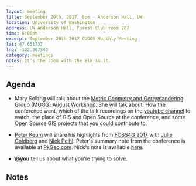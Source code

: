 ```yaml
---
layout: meeting
title: September 20th, 2017, 6pm - Anderson Hall, UW
location: University of Washington
address: UW Anderson Hall, Forest Club room 207
time: 6:00pm
excerpt: September 20th 2017 CUGOS Monthly Meeting
lat: 47.651737
lng: -122.307540
category: meetings
notes: It's the room with the elk in it.
---
```



## Agenda
- Mary Solbrig will talk about the [Metric Geometry and Gerrymandering Group (MGGG)](https://sites.tufts.edu/gerrymandr/) [August Workshop](https://sites.tufts.edu/gerrymandr/about-the-august-workshop/). She will talk about: How the conference went, which of the talk recordings on the [youtube channel](https://www.youtube.com/playlist?list=PLr7G5jnVFYLiTpEiQkQB_FyQ372oSO8Au) to watch, the place of GIS and Open Source at the conference, and some Open Source GIS projects that you could contribute to. 
- [Peter Keum](https://github.com/keum) will share his highlights from [FOSS4G 2017](http://2017.foss4g.org/post_conference/) with [Julie Goldberg](https://github.com/JulieGoldberg) and [Nick Peihl](https://github.com/nickpeihl). Peter's summary note from the conference is available at [PkGeo.com](http://pkgeo.com/). Nick's note is available [here](https://github.com/nickpeihl/knowledge/blob/master/conferences/Foss4g%202017%20notes.md).

- **[@you](http://cugos.org/people/)** tell us about what you're trying to solve.


## Notes
